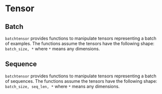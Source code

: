 # Tensor

## Batch

`batchtensor` provides functions to manipulate tensors representing a batch of examples.
The functions assume the tensors have the following shape: `batch_size, *` where `*` means
any dimensions.

## Sequence

`batchtensor` provides functions to manipulate tensors representing a batch of sequences.
The functions assume the tensors have the following shape: `batch_size, seq_len, *` where `*` means
any dimensions.
